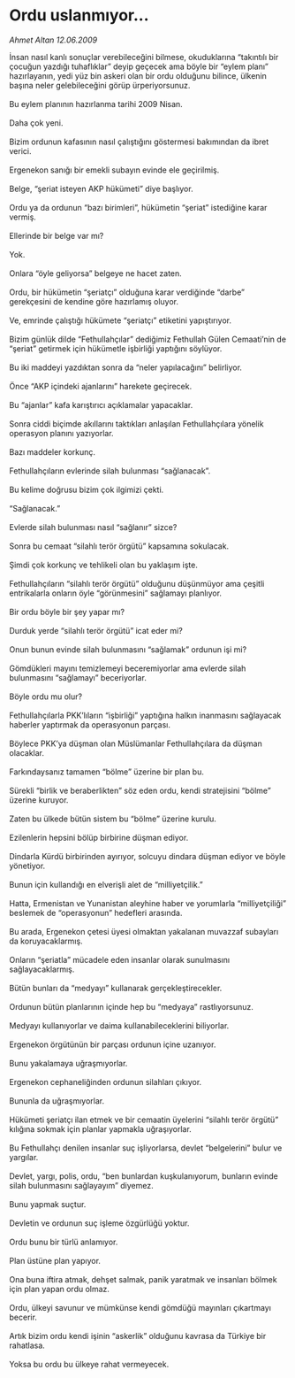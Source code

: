 # Ordu uslanmıyor...

*Ahmet Altan 12.06.2009*

<div class="taraf_structure_2col_1zq">
<div class="margen_n">



 <p>İnsan nasıl kanlı sonuçlar verebileceğini bilmese, okuduklarına “takıntılı bir çocuğun yazdığı tuhaflıklar” deyip geçecek ama böyle bir “eylem planı” hazırlayanın, yedi yüz bin askeri olan bir ordu olduğunu bilince, ülkenin başına neler gelebileceğini görüp ürperiyorsunuz. <br/><br/>Bu eylem planının hazırlanma tarihi 2009 Nisan.<br/><br/>Daha çok yeni. <br/><br/>Bizim ordunun kafasının nasıl çalıştığını göstermesi bakımından da ibret verici. <br/><br/>Ergenekon sanığı bir emekli subayın evinde ele geçirilmiş. <br/><br/>Belge, “şeriat isteyen AKP hükümeti” diye başlıyor. <br/><br/>Ordu ya da ordunun “bazı birimleri”, hükümetin “şeriat” istediğine karar vermiş. <br/><br/>Ellerinde bir belge var mı? <br/><br/>Yok. <br/><br/>Onlara “öyle geliyorsa” belgeye ne hacet zaten. <br/><br/>Ordu, bir hükümetin “şeriatçı” olduğuna karar verdiğinde “darbe” gerekçesini de kendine göre hazırlamış oluyor. <br/><br/>Ve, emrinde çalıştığı hükümete “şeriatçı” etiketini yapıştırıyor. <br/><br/>Bizim günlük dilde “Fethullahçılar” dediğimiz Fethullah Gülen Cemaati’nin de “şeriat” getirmek için hükümetle işbirliği yaptığını söylüyor. <br/><br/>Bu iki maddeyi yazdıktan sonra da “neler yapılacağını” belirliyor. <br/><br/>Önce “AKP içindeki ajanlarını” harekete geçirecek. <br/><br/>Bu “ajanlar” kafa karıştırıcı açıklamalar yapacaklar. <br/><br/>Sonra ciddi biçimde akıllarını taktıkları anlaşılan Fethullahçılara yönelik operasyon planını yazıyorlar. <br/><br/>Bazı maddeler korkunç. <br/><br/>Fethullahçıların evlerinde silah bulunması “sağlanacak”. <br/><br/>Bu kelime doğrusu bizim çok ilgimizi çekti. <br/><br/>“Sağlanacak.” <br/><br/>Evlerde silah bulunması nasıl “sağlanır” sizce? <br/><br/>Sonra bu cemaat “silahlı terör örgütü” kapsamına sokulacak. <br/><br/>Şimdi çok korkunç ve tehlikeli olan bu yaklaşım işte. <br/><br/>Fethullahçıların “silahlı terör örgütü” olduğunu düşünmüyor ama çeşitli entrikalarla onların öyle “görünmesini” sağlamayı planlıyor. <br/><br/>Bir ordu böyle bir şey yapar mı? <br/><br/>Durduk yerde “silahlı terör örgütü” icat eder mi? <br/><br/>Onun bunun evinde silah bulunmasını “sağlamak” ordunun işi mi? <br/><br/>Gömdükleri mayını temizlemeyi beceremiyorlar ama evlerde silah bulunmasını “sağlamayı” beceriyorlar. <br/><br/>Böyle ordu mu olur? <br/><br/>Fethullahçılarla PKK’lıların “işbirliği” yaptığına halkın inanmasını sağlayacak haberler yaptırmak da operasyonun parçası. <br/><br/>Böylece PKK’ya düşman olan Müslümanlar Fethullahçılara da düşman olacaklar. <br/><br/>Farkındaysanız tamamen “bölme” üzerine bir plan bu. <br/><br/>Sürekli “birlik ve beraberlikten” söz eden ordu, kendi stratejisini “bölme” üzerine kuruyor. <br/><br/>Zaten bu ülkede bütün sistem bu “bölme” üzerine kurulu. <br/><br/>Ezilenlerin hepsini bölüp birbirine düşman ediyor. <br/><br/>Dindarla Kürdü birbirinden ayırıyor, solcuyu dindara düşman ediyor ve böyle yönetiyor. <br/><br/>Bunun için kullandığı en elverişli alet de “milliyetçilik.” <br/><br/>Hatta, Ermenistan ve Yunanistan aleyhine haber ve yorumlarla “milliyetçiliği” beslemek de “operasyonun” hedefleri arasında. <br/><br/>Bu arada, Ergenekon çetesi üyesi olmaktan yakalanan muvazzaf subayları da koruyacaklarmış. <br/><br/>Onların “şeriatla” mücadele eden insanlar olarak sunulmasını sağlayacaklarmış. <br/><br/>Bütün bunları da “medyayı” kullanarak gerçekleştirecekler. <br/><br/>Ordunun bütün planlarının içinde hep bu “medyaya” rastlıyorsunuz. <br/><br/>Medyayı kullanıyorlar ve daima kullanabileceklerini biliyorlar. <br/><br/>Ergenekon örgütünün bir parçası ordunun içine uzanıyor. <br/><br/>Bunu yakalamaya uğraşmıyorlar. <br/><br/>Ergenekon cephaneliğinden ordunun silahları çıkıyor. <br/><br/>Bununla da uğraşmıyorlar. <br/><br/>Hükümeti şeriatçı ilan etmek ve bir cemaatin üyelerini “silahlı terör örgütü” kılığına sokmak için planlar yapmakla uğraşıyorlar. <br/><br/>Bu Fethullahçı denilen insanlar suç işliyorlarsa, devlet “belgelerini” bulur ve yargılar. <br/><br/>Devlet, yargı, polis, ordu, “ben bunlardan kuşkulanıyorum, bunların evinde silah bulunmasını sağlayayım” diyemez. <br/><br/>Bunu yapmak suçtur. <br/><br/>Devletin ve ordunun suç işleme özgürlüğü yoktur. <br/><br/>Ordu bunu bir türlü anlamıyor. <br/><br/>Plan üstüne plan yapıyor. <br/><br/>Ona buna iftira atmak, dehşet salmak, panik yaratmak ve insanları bölmek için plan yapan ordu olmaz. <br/><br/>Ordu, ülkeyi savunur ve mümkünse kendi gömdüğü mayınları çıkartmayı becerir. <br/><br/>Artık bizim ordu kendi işinin “askerlik” olduğunu kavrasa da Türkiye bir rahatlasa. <br/><br/>Yoksa bu ordu bu ülkeye rahat vermeyecek.</p>
<br/>
<br/>
<br/>



<br/>


<div id="taraf_not">
</div>

</div>


</div>
